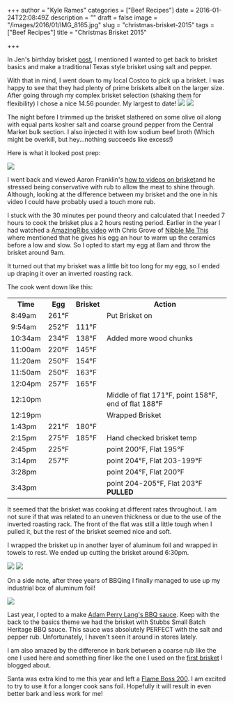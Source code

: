 +++
author = "Kyle Rames"
categories = ["Beef Recipes"]
date = 2016-01-24T22:08:49Z
description = ""
draft = false
image = "/images/2016/01/IMG_8165.jpg"
slug = "christmas-brisket-2015"
tags = ["Beef Recipes"]
title = "Christmas Brisket 2015"

+++


In Jen's birthday brisket [post](http://bbq.kylerames.com/2015/09/27/coffee-rubbed-brisket/), I mentioned I wanted to get back to brisket basics and make a traditional Texas style brisket using salt and pepper.

With that in mind, I went down to my local Costco to pick up a brisket. I was happy to see that they had plenty of prime briskets albeit on the larger size. After going through my complex brisket selection (shaking them for flexibility) I chose a nice 14.56 pounder. My largest to date!
![](/images/2016/01/IMG_8155.jpg)
![](/images/2016/01/IMG_8156.jpg)

The night before I trimmed up the brisket slathered on some olive oil along with equal parts kosher salt and coarse ground pepper from the Central Market bulk section. I also injected it with low sodium beef broth (Which might be overkill, but hey...nothing succeeds like excess!)

Here is what it looked post prep:

![](/images/2016/01/IMG_8158.jpg)

I went back and viewed Aaron Franklin's [how to videos on brisket](https://www.youtube.com/watch?v=VmTzdMHu5KU)and he stressed being conservative with rub to allow the meat to shine through. Although, looking at the difference between my brisket and the one in his video I could have probably used a touch more rub.

I stuck with the 30 minutes per pound theory and calculated that I needed 7 hours to cook the brisket plus a 2 hours resting period. Earlier in the year I had watched a [AmazingRibs video](http://amazingribs.com/pitmaster_club/about_the_pitmaster_club.html) with Chris Grove of [Nibble Me This](http://www.nibblemethis.com/) where mentioned that he gives his egg an hour to warm up the ceramics before a low and slow. So I opted to start my egg at 8am and throw the brisket around 9am.

It turned out that my brisket was a little bit too long for my egg, so I ended up draping it over an inverted roasting rack.

The cook went down like this:

<table>
<tr><th>Time</th><th>Egg</th><th>Brisket</th><th>Action</th></tr>
<tr><td>8:49am</td><td>261°F</td><td></td><td>Put Brisket on</td></tr>
<tr><td>9:54am</td><td>252°F</td><td>111°F</td><td></td></tr>
<tr><td>10:34am</td><td>234°F</td><td>138°F</td><td>Added more wood chunks</td></tr>
<tr><td>11:00am</td><td>220°F</td><td>145°F</td><td></td></tr>
<tr><td>11:20am</td><td>250°F</td><td>154°F</td><td></td></tr>
<tr><td>11:50am</td><td>250°F</td><td>163°F</td><td></td></tr>
<tr><td>12:04pm</td><td>257°F</td><td>165°F</td><td></td></tr>
<tr><td>12:10pm</td><td></td><td></td><td>Middle of flat 171°F, point 158°F, end of flat 188°F</td></tr>
<tr><td>12:19pm</td><td></td><td></td><td>Wrapped Brisket</td></tr>
<tr><td>1:43pm</td><td>221°F</td><td>180°F</td><td>    </td></tr>
<tr><td>2:15pm</td><td>275°F</td><td>185°F</td><td>Hand checked brisket temp</td></tr>
<tr><td>2:45pm</td><td>225°F</td><td></td><td>point 200°F, Flat 195°F</td></tr>
<tr><td>3:14pm</td><td>257°F</td><td></td><td>point 204°F, Flat 203-199°F</td></tr>
<tr><td>3:28pm</td><td></td><td></td><td>point 204°F, Flat 200°F</td></tr>
<tr><td>3:43pm</td><td></td><td></td><td>point 204-205°F, Flat 203°F <b>PULLED</b></td></tr>
</table>

It seemed that the brisket was cooking at different rates throughout. I am not sure if that was related to an uneven thickness or due to the use of the inverted roasting rack. The front of the flat was still a little tough when I pulled it, but the rest of the brisket seemed nice and soft.

I wrapped the brisket up in another layer of aluminum foil and wrapped in towels to rest. We ended up cutting the brisket around 6:30pm.

![](/images/2016/01/IMG_8162.jpg)
![](/images/2016/01/IMG_8166.jpg)

On a side note, after three years of BBQing I finally managed to use up my industrial box of aluminum foil!

![](/images/2016/01/IMG_0009.jpg)

Last year, I opted to a make [Adam Perry Lang's BBQ sauce](http://bbq.kylerames.com/2015/01/18/adam-perry-lang-bbq-sauce/). Keep with the back to the basics theme we had the brisket with  Stubbs Small Batch Heritage BBQ sauce. This sauce was absolutely PERFECT with the salt and pepper rub. Unfortunately, I haven't seen it around in stores lately. 

I am also amazed by the difference in bark between a coarse rub like the one I used here and something finer like the one I used on the [first brisket](http://bbq.kylerames.com/2015/01/18/christmas-brisket/) I blogged about.

Santa was extra kind to me this year and left a [Flame Boss 200](https://www.flameboss.com/Flame_Boss_Products). I am excited to try to use it for a longer cook sans foil. Hopefully it will result in even better bark and less work for me!